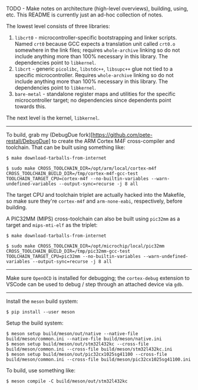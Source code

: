 TODO - Make notes on architecture (high-level overviews), building, using, etc.  This README is currently just an ad-hoc collection of notes.

The lowest level consists of three libraries:
1. `libcrt0` - microcontroller-specific bootstrapping and linker scripts.  Named `crt0` because GCC expects a translation unit called `crt0.o` somewhere in the link files; requires `whole-archive` linking so do not include anything more than 100% necessary in this library.  The dependencies point to `libkernel`.
2. `libcrt` - generic `picolibc`, `libstdc++`, `libsupc++` glue not tied to a specific microcontroller.  Requires `whole-archive` linking so do not include anything more than 100% necessary in this library.  The dependencies point to `libkernel`.
3. `bare-metal` - standalone register maps and utilities for the specific microcontroller target; no dependencies since dependents point towards this.

The next level is the kernel, `libkernel`.

---

To build, grab my (DebugDue fork)[https://github.com/pete-restall/DebugDue] to create the ARM Cortex M4F cross-compiler and toolchain.  That can be built using something like:
```
$ make download-tarballs-from-internet

$ sudo make CROSS_TOOLCHAIN_DIR=/opt/arm/local/cortex-m4f CROSS_TOOLCHAIN_BUILD_DIR=/tmp/cortex-m4f-gcc-test TOOLCHAIN_TARGET_CPU=cortex-m4f --no-builtin-variables --warn-undefined-variables --output-sync=recurse -j 8 all
```
The target CPU and toolchain triplet are actually hacked into the Makefile, so make sure they're `cortex-m4f` and `arm-none-eabi`, respectively, before building.

A PIC32MM (MIPS) cross-toolchain can also be built using `pic32mm` as a target and `mips-mti-elf` as the triplet:
```
$ make download-tarballs-from-internet

$ sudo make CROSS_TOOLCHAIN_DIR=/opt/microchip/local/pic32mm CROSS_TOOLCHAIN_BUILD_DIR=/tmp/pic32mm-gcc-test TOOLCHAIN_TARGET_CPU=pic32mm --no-builtin-variables --warn-undefined-variables --output-sync=recurse -j 8 all
```

---

Make sure `OpenOCD` is installed for debugging; the `cortex-debug` extension to VSCode can be used to debug / step through an attached device via `gdb`.

---

Install the `meson` build system:
```
$ pip install --user meson
```

Setup the build system:
```
$ meson setup build/meson/out/native --native-file build/meson/common.ini --native-file build/meson/native.ini
$ meson setup build/meson/out/stm32l432kc --cross-file build/meson/common.ini --cross-file build/meson/stm32l432kc.ini
$ meson setup build/meson/out/pic32cx1025sg41100 --cross-file build/meson/common.ini --cross-file build/meson/pic32cx1025sg41100.ini
```

To build, use something like:
```
$ meson compile -C build/meson/out/stm32l432kc
```
